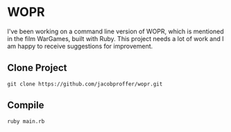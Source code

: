 # WOPR

I've been working on a command line version of WOPR, which is mentioned in the film WarGames, built with Ruby. This project needs a lot of work and I am happy to receive suggestions for improvement.

## Clone Project

    git clone https://github.com/jacobproffer/wopr.git
    
## Compile

    ruby main.rb
